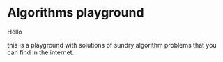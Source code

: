 # Algorithms playground

Hello

this is a playground with solutions of sundry algorithm problems that you can find in the internet. 